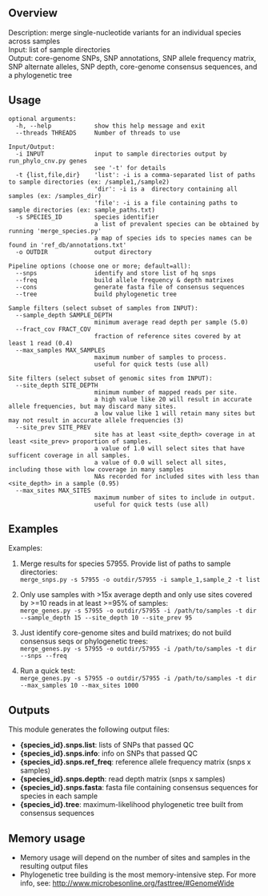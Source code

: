 ## Overview
Description: merge single-nucleotide variants for an individual species across samples  
Input: list of sample directories  
Output: core-genome SNPs, SNP annotations, SNP allele frequency matrix, SNP alternate alleles, SNP depth, core-genome consensus sequences, and a phylogenetic tree  


## Usage
```
optional arguments:
  -h, --help            show this help message and exit
  --threads THREADS     Number of threads to use

Input/Output:
  -i INPUT              input to sample directories output by run_phylo_cnv.py genes
                        see '-t' for details
  -t {list,file,dir}    'list': -i is a comma-separated list of paths to sample directories (ex: /sample1,/sample2)
                        'dir': -i is a  directory containing all samples (ex: /samples_dir)
                        'file': -i is a file containing paths to sample directories (ex: sample_paths.txt)
  -s SPECIES_ID         species identifier
                        a list of prevalent species can be obtained by running 'merge_species.py'
                        a map of species ids to species names can be found in 'ref_db/annotations.txt'
  -o OUTDIR             output directory

Pipeline options (choose one or more; default=all):
  --snps                identify and store list of hq snps
  --freq                build allele frequency & depth matrixes
  --cons                generate fasta file of consensus sequences
  --tree                build phylogenetic tree

Sample filters (select subset of samples from INPUT):
  --sample_depth SAMPLE_DEPTH
                        minimum average read depth per sample (5.0)
  --fract_cov FRACT_COV
                        fraction of reference sites covered by at least 1 read (0.4)
  --max_samples MAX_SAMPLES
                        maximum number of samples to process.
                        useful for quick tests (use all)

Site filters (select subset of genomic sites from INPUT):
  --site_depth SITE_DEPTH
                        minimum number of mapped reads per site.
                        a high value like 20 will result in accurate allele frequencies, but may discard many sites.
                        a low value like 1 will retain many sites but may not result in accurate allele frequencies (3)
  --site_prev SITE_PREV
                        site has at least <site_depth> coverage in at least <site_prev> proportion of samples.
                        a value of 1.0 will select sites that have sufficent coverage in all samples.
                        a value of 0.0 will select all sites, including those with low coverage in many samples 
                        NAs recorded for included sites with less than <site_depth> in a sample (0.95)
  --max_sites MAX_SITES
                        maximum number of sites to include in output.
                        useful for quick tests (use all)
```

## Examples
Examples:
1) Merge results for species 57955. Provide list of paths to sample directories:  
`merge_snps.py -s 57955 -o outdir/57955 -i sample_1,sample_2 -t list`

2) Only use samples with >15x average depth and only use sites covered by >=10 reads in at least >=95% of samples:  
`merge_genes.py -s 57955 -o outdir/57955 -i /path/to/samples -t dir --sample_depth 15 --site_depth 10 --site_prev 95`

3) Just identify core-genome sites and build matrixes; do not build consensus seqs or phylogenetic trees:  
`merge_genes.py -s 57955 -o outdir/57955 -i /path/to/samples -t dir --snps --freq`

4) Run a quick test:  
`merge_genes.py -s 57955 -o outdir/57955 -i /path/to/samples -t dir --max_samples 10 --max_sites 1000`

## Outputs
This module generates the following output files: 

* **{species_id}.snps.list**: lists of SNPs that passed QC
* **{species_id}.snps.info**: info on SNPs that passed QC
* **{species_id}.snps.ref_freq**: reference allele frequency matrix (snps x samples)
* **{species_id}.snps.depth**: read depth matrix (snps x samples)
* **{species_id}.snps.fasta**: fasta file containing consensus sequences for species in each sample 
* **{species_id}.tree**: maximum-likelihood phylogenetic tree built from consensus sequences

## Memory usage  
* Memory usage will depend on the number of sites and samples in the resulting output files
* Phylogenetic tree building is the most memory-intensive step. For more info, see: http://www.microbesonline.org/fasttree/#GenomeWide
